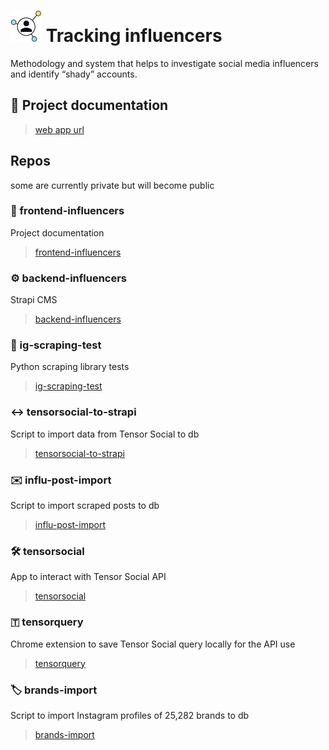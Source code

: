 # ![LOGO](https://github.com/jaifp-tracking-influencers/assets/raw/main/img/logo-50x50.png) Tracking influencers

Methodology and system that helps to investigate social media influencers and identify “shady” accounts.

## 📃 Project documentation
> [web app url](https://lab-ui-03.ilsole24ore.com/)

## Repos
some are currently private but will become public

### 📸 frontend-influencers
Project documentation
> [frontend-influencers](https://github.com/jaifp-tracking-influencers/frontend-influencers)


### ⚙️ backend-influencers
Strapi CMS
> [backend-influencers](https://github.com/jaifp-tracking-influencers/backend-influencers)


### 🔎 ig-scraping-test
Python scraping library tests
> [ig-scraping-test](https://github.com/jaifp-tracking-influencers/ig-scraping-test)


### ↔️ tensorsocial-to-strapi
Script to import data from Tensor Social to db
> [tensorsocial-to-strapi](https://github.com/jaifp-tracking-influencers/tensorsocial-to-strapi)


### ✉️ influ-post-import
Script to import scraped posts to db
> [influ-post-import](https://github.com/jaifp-tracking-influencers/influ-post-import)


### 🛠️ tensorsocial
App to interact with Tensor Social API
> [tensorsocial](https://github.com/jaifp-tracking-influencers/tensorsocial)


### 🇹 tensorquery
Chrome extension to save Tensor Social query locally for the API use
> [tensorquery](https://github.com/jaifp-tracking-influencers/tensorquery)

### 🏷️ brands-import
Script to import Instagram profiles of 25,282 brands to db
> [brands-import](https://github.com/jaifp-tracking-influencers/brands-import)

